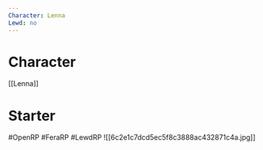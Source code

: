 ```yaml
---
Character: Lenna
Lewd: no
---
```

# Character
[[Lenna]]

# Starter


#OpenRP #FeraRP #LewdRP
![[6c2e1c7dcd5ec5f8c3888ac432871c4a.jpg]]
